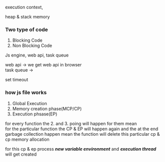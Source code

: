 execution context,

heap & stack memory

### Two type of code  
1. Blocking Code
2. Non Blocking Code


Js engine, web api, task queue

web api -> we get web api in browser  
task queue -> 

set timeout  


### how js file works
1. Global Execution
2. Memory creation phase(MCP/CP)
3. Execution phsase(EP)

for every function the 2. and 3. poing will happen for them mean  
for the particular function the CP & EP will happen again and the at the end garbage collection happen mean the function will delete this particular cp & cp memory allocation

for this cp & ep process **_new variable environment_** and **_execution thread_** will get created 
